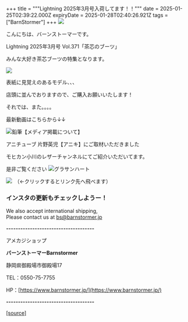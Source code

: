 +++
title = """Lightning 2025年3月号入荷してます！！"""
date = 2025-01-25T02:39:22.000Z
expiryDate = 2025-01-28T02:40:26.921Z
tags = ["BarnStormer"]
+++
[![](https://stat.ameba.jp/user_images/20231023/16/barnstormer-go/b2/03/p/o0420015015354743273.png)](https://ameblo.jp/barnstormer-go/entry-12825670498.html)

こんにちは、バーンストーマーです。

Lightning 2025年3月号 Vol.371「茶芯のブーツ」

みんな大好き茶芯ブーツの特集となります。

[![](https://stat.ameba.jp/user_images/20250125/11/barnstormer-go/43/b2/j/o0500075015536856420.jpg)](https://stat.ameba.jp/user_images/20250125/11/barnstormer-go/43/b2/j/o0500075015536856420.jpg)

表紙に見覚えのあるモデル、、、

店頭に並んでおりますので、ご購入お願いいたします！

それでは、また。。。。

最新動画はこちらから↓↓

![鉛筆](https://stat100.ameba.jp/blog/ucs/img/char/char3/519.png)【メディア掲載について】

アニチューブ 片野英児【アニキ】にご取材いただきました

モヒカン小川のレザーチャンネルにてご紹介いただいてます。

是非ご覧ください ![グラサンハート](https://stat100.ameba.jp/blog/ucs/img/char/char3/148.png)

[![](https://stat.ameba.jp/user_images/20230412/16/barnstormer-go/6a/23/p/o0108010815269242493.png)](https://www.instagram.com/barnstormer_daily/)　（←クリックするとリンク先へ飛べます）

### インスタの更新もチェックしようー！

We also accept international shipping,  
Please contact us at bs@barnstormer.jp

**\-------------------------------------**

アメカジショップ

**バーンストーマーBarnstormer**

静岡県御殿場市御殿場17

TEL：0550-75-7755

HP：[https://www.barnstormer.jp/](https://www.barnstormer.jp/)

**\-------------------------------------**

[[source]](https://ameblo.jp/barnstormer-go/entry-12883791301.html)
